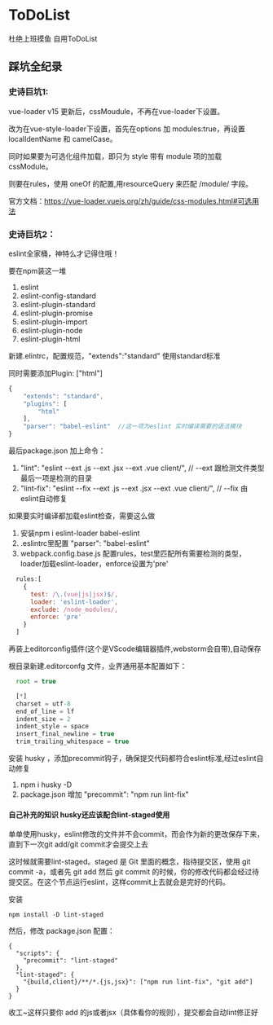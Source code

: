 # ToDoList
杜绝上班摸鱼 自用ToDoList

## 踩坑全纪录

### 史诗巨坑1:

vue-loader v15 更新后，cssMoudule，不再在vue-loader下设置。

改为在vue-style-loader下设置，首先在options 加 modules:true，再设置 localIdentName 和 camelCase。

同时如果要为可选化组件加载，即只为 style 带有 module 项的加载 cssModule。

则要在rules，使用 oneOf 的配置,用resourceQuery 来匹配 /module/ 字段。

官方文档：https://vue-loader.vuejs.org/zh/guide/css-modules.html#可选用法

### 史诗巨坑2：

eslint全家桶，神特么才记得住哦！

要在npm装这一堆

1. eslint
2. eslint-config-standard
3. eslint-plugin-standard
4. eslint-plugin-promise
5. eslint-plugin-import
6. eslint-plugin-node
7. eslint-plugin-html

新建.elintrc，配置规范，"extends":"standard" 使用standard标准

同时需要添加Plugin: ["html"]
```javascript
{
    "extends": "standard",
    "plugins": [
        "html"
    ],
    "parser": "babel-eslint"  //这一项为eslint 实时编译需要的语法模块
}
```
最后package.json 加上命令：

1. "lint": "eslint --ext .js --ext .jsx --ext .vue client/",
// --ext 跟检测文件类型 最后一项是检测的目录
2. "lint-fix": "eslint --fix --ext .js --ext .jsx --ext .vue client/",
// --fix 由eslint自动修复

如果要实时编译都加载eslint检查，需要这么做

1. 安装npm i eslint-loader babel-eslint
2. .eslintrc里配置 "parser": "babel-eslint"
3. webpack.config.base.js 配置rules，test里匹配所有需要检测的类型，loader加载eslint-loader，enforce设置为'pre'

```javascript
  rules:[
    {
      test: /\.(vue|js|jsx)$/,
      loader: 'eslint-loader',
      exclude: /node_modules/,
      enforce: 'pre'
    }
  ]
```

再装上editorconfig插件(这个是VScode编辑器插件,webstorm会自带),自动保存

根目录新建.editorconfg 文件，业界通用基本配置如下：

```javascript
  root = true

  [*]
  charset = utf-8
  end_of_line = lf
  indent_size = 2
  indent_style = space
  insert_final_newline = true
  trim_trailing_whitespace = true
```

安装 husky ，添加precommit钩子，确保提交代码都符合eslint标准,经过eslint自动修复
1. npm i husky -D
2. package.json 增加 "precommit": "npm run lint-fix"

#### 自己补充的知识 husky还应该配合lint-staged使用

单单使用husky，eslint修改的文件并不会commit，而会作为新的更改保存下来，直到下一次git add/git commit才会提交上去

这时候就需要lint-staged。staged 是 Git 里面的概念，指待提交区，使用 git commit -a，或者先 git add 然后 git commit 的时候，你的修改代码都会经过待提交区。在这个节点运行eslint，这样commit上去就会是完好的代码。

安装
```javascipt
npm install -D lint-staged
```

然后，修改 package.json 配置：
```javascipt
{
  "scripts": {
    "precommit": "lint-staged"
  },
  "lint-staged": {
    "{build,client}/**/*.{js,jsx}": ["npm run lint-fix", "git add"]
  }
}
```

收工~这样只要你 add 的js或者jsx（具体看你的规则），提交都会自动lint修正好
